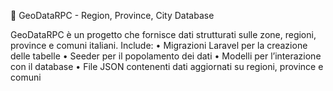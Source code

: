 📌 GeoDataRPC - Region, Province, City Database

GeoDataRPC è un progetto che fornisce dati strutturati sulle zone, regioni, province e comuni italiani. Include:
	•	Migrazioni Laravel per la creazione delle tabelle
	•	Seeder per il popolamento dei dati
	•	Modelli per l’interazione con il database
	•	File JSON contenenti dati aggiornati su regioni, province e comuni